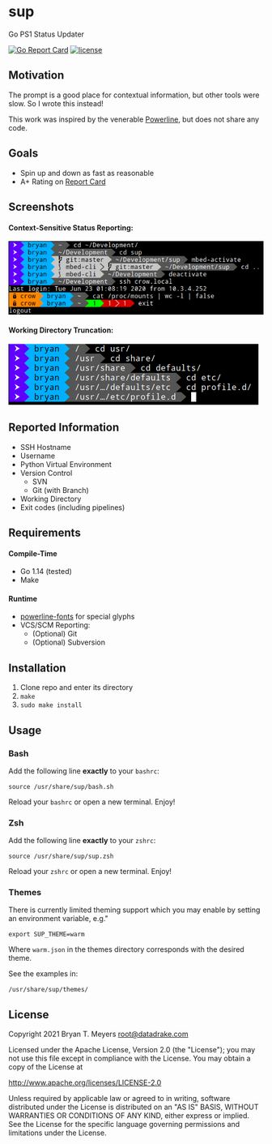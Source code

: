 # sup
Go PS1 Status Updater

[![Go Report Card](https://goreportcard.com/badge/github.com/DataDrake/sup)](https://goreportcard.com/report/github.com/DataDrake/sup) [![license](https://img.shields.io/github/license/DataDrake/sup.svg)]()

## Motivation

The prompt is a good place for contextual information, but other tools were slow. So I wrote this instead!

This work was inspired by the venerable [Powerline](https://github.com/powerline/powerline), but does not share any code.

## Goals

 * Spin up and down as fast as reasonable
 * A+ Rating on [Report Card](https://goreportcard.com/report/github.com/DataDrake/sup)
 
## Screenshots

#### Context-Sensitive Status Reporting:
![Status](images/status.png)

#### Working Directory Truncation:
![Dirs](images/dirs.png)
 
## Reported Information

* SSH Hostname
* Username
* Python Virtual Environment
* Version Control
  * SVN
  * Git (with Branch)
* Working Directory
* Exit codes (including pipelines)

## Requirements

#### Compile-Time
* Go 1.14 (tested)
* Make

#### Runtime
* [powerline-fonts](https://github.com/powerline/fonts) for special glyphs
* VCS/SCM Reporting:
  * (Optional) Git
  * (Optional) Subversion

## Installation

1. Clone repo and enter its directory
2. `make`
3. `sudo make install`

## Usage

### Bash
Add the following line **exactly** to your `bashrc`:
```
source /usr/share/sup/bash.sh
```
Reload your `bashrc` or open a new terminal. Enjoy!

### Zsh
Add the following line **exactly** to your `zshrc`:
```
source /usr/share/sup/sup.zsh
```
Reload your `zshrc` or open a new terminal. Enjoy!

### Themes
There is currently limited theming support which you may enable by setting an environment variable, e.g."
```
export SUP_THEME=warm
```
Where `warm.json` in the themes directory corresponds with the desired theme.

See the examples in:
```
/usr/share/sup/themes/
```

## License
 
Copyright 2021 Bryan T. Meyers <root@datadrake.com>
 
Licensed under the Apache License, Version 2.0 (the "License");
you may not use this file except in compliance with the License.
You may obtain a copy of the License at
 
http://www.apache.org/licenses/LICENSE-2.0
 
Unless required by applicable law or agreed to in writing, software
distributed under the License is distributed on an "AS IS" BASIS,
WITHOUT WARRANTIES OR CONDITIONS OF ANY KIND, either express or implied.
See the License for the specific language governing permissions and
limitations under the License.
